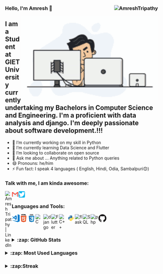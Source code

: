 ### Hello, I'm Amresh  👋<img align="right" src="https://komarev.com/ghpvc/?username=AmreshTripathy&label=Profile%20views&color=ab8809&style=flat" alt="AmreshTripathy" float="right"/>
 <img align="right" alt="GIF" src="https://github.com/AmreshTripathy/AmreshTripathy/blob/main/tenor.gif" width="450" height="275" />

## I am a Student at GIET University currently undertaking my Bachelors in Computer Science and Engineering. I'm a proficient with data analysis and django. I'm deeply passionate about software development.!!!

- 🔭 I’m currently working on my skill in Python
- 🌱 I’m currently learning Data Science and Flutter
- 👯 I’m looking to collaborate on open source
- 💬 Ask me about ... Anything related to Python queries
- 😄 Pronouns: he/him
- ⚡ Fun fact: I speak 4 languages ( English, Hindi, Odia, Sambalpuri😊)


### Talk with me, I am kinda awesome:
[<img align="left" alt="Amresh Tripathy | LinkedIn" width="22px" src="https://cdn.jsdelivr.net/npm/simple-icons@v3/icons/linkedin.svg" />](https://www.linkedin.com/in/amresh-tripathy-711b14193/)
<a href="mailto:amreshtripathy184@gmail.com"><img align="left" alt="Amresh Tripathy | Mail Id" width="22px" src="https://github.com/AmreshTripathy/AmreshTripathy/blob/main/112-gmail_email_mail-512.png" /></a>
<a href="https://twitter.com/AmreshTripathy"><img align="left" alt="Amresh Tripathy | Twitter" width="22px" src="https://github.com/AmreshTripathy/AmreshTripathy/blob/main/Twitter5.png" /></a>

<br />

### Languages and Tools:

<img align="left" alt="Visual Studio Code" width="26px" src="https://raw.githubusercontent.com/github/explore/80688e429a7d4ef2fca1e82350fe8e3517d3494d/topics/visual-studio-code/visual-studio-code.png" />
<img align="left" alt="HTML5" width="26px" src="https://raw.githubusercontent.com/github/explore/80688e429a7d4ef2fca1e82350fe8e3517d3494d/topics/html/html.png" />
<img align="left" alt="CSS3" width="26px" src="https://raw.githubusercontent.com/github/explore/80688e429a7d4ef2fca1e82350fe8e3517d3494d/topics/css/css.png" />
<img align="left" alt="C" width="26px" src="https://cdn.svgporn.com/logos/c.svg" />
<img align="left" alt="django" width="26px" src="https://cdn.svgporn.com/logos/django.svg"/>
<img align="left" alt="Flutter" width="26px" src="https://cdn.svgporn.com/logos/flutter.svg" />
<img align="left" alt="C++" width="26px" src="https://cdn.svgporn.com/logos/c-plusplus.svg" />
<img align="left" alt="python" width="26px" src="https://raw.githubusercontent.com/github/explore/80688e429a7d4ef2fca1e82350fe8e3517d3494d/topics/python/python.png" />
<img align="left" alt="flask" width="26px" src="https://cdn.svgporn.com/logos/flask.svg" />
<img align="left" alt="SQL" width="26px" src="https://cdn.svgporn.com/logos/mysql.svg" />
<img align="left" alt="php" width="26px" src="https://cdn.svgporn.com/logos/php.svg" />
<img align="left" alt="GitHub" width="26px" src="https://raw.githubusercontent.com/github/explore/78df643247d429f6cc873026c0622819ad797942/topics/github/github.png" />

<br/>
<br/>
<br/>

<h3><details>
  <summary>:zap: GitHub Stats</summary>
  <br/>
  <img align="center" alt="Amresh's GitHub Stats" src="https://github-readme-stats.vercel.app/api?username=AmreshTripathy&show_icons=true&hide_border=true&theme=vision-friendly-dark" />
 
 </details></h3>
 
<h3><details>
  <summary>:zap: Most Used Languages</summary>
  <br/>
  <img align="center" alt="Amresh's GitHub Top Languages" src="https://github-readme-stats.vercel.app/api/top-langs/?username=AmreshTripathy&hide_border=true&theme=vision-friendly-dark" />

</details></h3>
 
 <h3><details>
 <summary>:zap:Streak</summary>
 <br/>
 <img align="center" src="https://github-readme-streak-stats.herokuapp.com/?user=AmreshTripathy&hide_border=true&theme=vision-friendly-dark" alt="AmreshTripathy" />

  </details></h3>



[linkedin]: https://www.linkedin.com/in/amresh-tripathy-711b14193/

